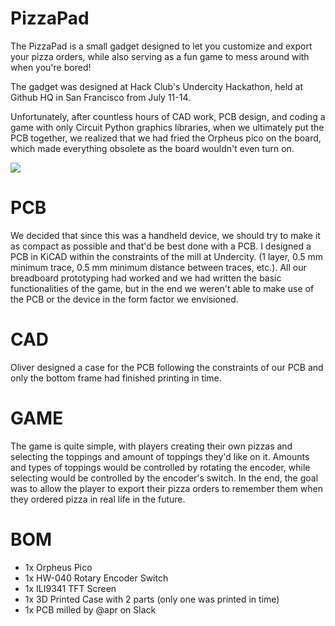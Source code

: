 # PizzaPad
The PizzaPad is a small gadget designed to let you customize and export your pizza orders, while also serving as a fun game to mess around with when you're bored!

The gadget was designed at Hack Club's Undercity Hackathon, held at Github HQ in San Francisco from July 11-14. 

Unfortunately, after countless hours of CAD work, PCB design, and coding a game with only Circuit Python graphics libraries, when we ultimately put the PCB together, we realized that we had fried the Orpheus pico on the board, which made everything obsolete as the board wouldn't even turn on. 

<img src="images/pizzapad">

# PCB
We decided that since this was a handheld device, we should try to make it as compact as possible and that'd be best done with a PCB. I designed a PCB in KiCAD within the constraints of the mill at Undercity. (1 layer, 0.5 mm minimum trace, 0.5 mm minimum distance between traces, etc.). All our breadboard prototyping had worked and we had written the basic functionalities of the game, but in the end we weren't able to make use of the PCB or the device in the form factor we envisioned.

# CAD
Oliver designed a case for the PCB following the constraints of our PCB and only the bottom frame had finished printing in time.

# GAME

The game is quite simple, with players creating their own pizzas and selecting the toppings and amount of toppings they'd like on it. Amounts and types of toppings would be controlled by rotating the encoder, while selecting would be controlled by the encoder's switch. In the end, the goal was to allow the player to export their pizza orders to remember them when they ordered pizza in real life in the future.


# BOM
- 1x Orpheus Pico
- 1x HW-040 Rotary Encoder Switch
- 1x ILI9341 TFT Screen
- 1x 3D Printed Case with 2 parts (only one was printed in time)
- 1x PCB milled by @apr on Slack

